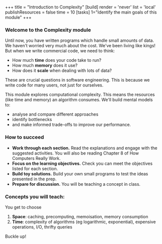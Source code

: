 +++
title = "Introduction to Complexity"
[build]
  render = 'never'
  list = 'local'
  publishResources = false
time = 10
[tasks]
    1="Identify the main goals of this module"
+++

### Welcome to the Complexity module

Until now, you have written programs which handle small amounts of data. We haven't worried very much about the cost. We've been living like kings! But when we write commercial code, we need to think:

- How much **time** does your code take to run?
- How much **memory** does it use?
- How does it **scale** when dealing with lots of data?

These are crucial questions in software engineering. This is because we write code for many users, not just for ourselves.

This module explores computational complexity. This means the resources (like time and memory) an algorithm consumes. We'll build mental models to:

- analyse and compare different approaches
- identify bottlenecks
- and make informed trade-offs to improve our performance.

### How to succeed

- **Work through each section.** Read the explanations and engage with the suggested activities. You will also be reading Chapter 8 of How Computers Really Work.
- **Focus on the learning objectives.** Check you can meet the objectives listed for each section.
- **Build toy solutions.** Build your own small programs to test the ideas presented in the prep.
- **Prepare for discussion.** You will be teaching a concept in class.

### Concepts you will teach:

You get to choose 

1. **Space**: caching, precomputing, memoisation, memory consumption
1. **Time**: complexity of algorithms (eg logarithmic, exponential), expensive operations, I/O, thrifty queries

Buckle up!
